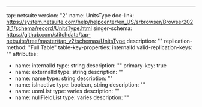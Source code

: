 ---
tap: netsuite
version: "2"
name: UnitsType
doc-link: https://system.netsuite.com/help/helpcenter/en_US/srbrowser/Browser2023_1/schema/record/UnitsType.html
singer-schema: https://github.com/stitchdata/tap-netsuite/tree/master/tap_v2/schemas/UnitsType
description: ""
replication-method: "Full Table"
table-key-properties: internalId
valid-replication-keys: ""
attributes:
- name: internalId
  type: string
  description: ""
  primary-key: true
- name: externalId
  type: string
  description: ""
- name: name
  type: string
  description: ""
- name: isInactive
  type: boolean, string
  description: ""
- name: uomList
  type: varies
  description: ""
- name: nullFieldList
  type: varies
  description: ""

